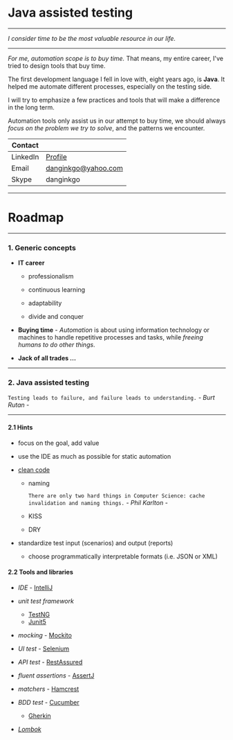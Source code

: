 # Java assisted testing

***

*I consider time to be the most valuable resource in our life.*

***

*For me, automation scope is to buy time.*
That means, my entire career,
I've tried to design tools that buy time.

The first development language I fell in love with, eight years ago, is **Java**.
It helped me automate different processes, especially on the testing side.

I will try to emphasize a few practices and tools that will make a difference in the long term.

Automation tools only assist us in our attempt to buy time,
we should always *focus on the problem we try to solve*, and the patterns we encounter.

| Contact  |                                                 |         
| ---      | ---                                             |
| LinkedIn | [Profile](https://www.linkedin.com/in/rusu-dan) |
| Email    | danginkgo@yahoo.com                             |
| Skype    | danginkgo                                       |

***

# Roadmap

***

### 1. Generic concepts
  
- **IT career** 
   
  - professionalism 
    
  - continuous learning 
      
  - adaptability  

  - divide and conquer
    

- **Buying time** - *Automation* is about using information technology 
    or machines to handle repetitive processes and tasks, 
    while *freeing humans to do other things*.


- **Jack of all trades ...**

***

### 2. Java assisted testing

`Testing leads to failure, and failure leads to understanding.` *- Burt Rutan -*
 
***

#### 2.1 Hints

- focus on the goal, add value


- use the IDE as much as possible for static automation


- [clean code](./resource/clean_code.JPG)
  - naming
    
    `There are only two hard things in Computer Science: cache invalidation and naming things.` *- Phil Karlton -*
  - KISS
  - DRY


- standardize test input (scenarios) and output (reports)
  - choose programmatically interpretable formats (i.e. JSON or XML) 

#### 2.2 Tools and libraries

- *IDE* - [IntelliJ](https://www.jetbrains.com/idea/download/#section=windows)


- *unit test framework*
  - [TestNG](https://testng.org/doc/)
  - [Junit5](https://junit.org/junit5/docs/current/user-guide/)


- *mocking* - [Mockito](https://site.mockito.org/)
    

- *UI test* - [Selenium](https://www.selenium.dev/)


- *API test* - [RestAssured](https://rest-assured.io/) 


- *fluent assertions* - [AssertJ](https://joel-costigliola.github.io/assertj/)


- *matchers* - [Hamcrest](http://hamcrest.org/JavaHamcrest/)


- *BDD test* - [Cucumber](https://cucumber.io/)
  - [Gherkin](https://cucumber.io/docs/gherkin/reference/) 


- *[Lombok](https://projectlombok.org/features/all)*
   